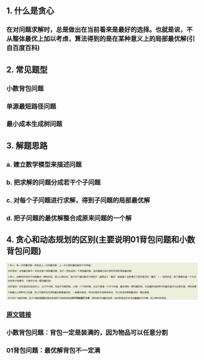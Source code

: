 ## 1. 什么是贪心
### 在对问题求解时，总是做出在当前看来是最好的选择。也就是说，不从整体最优上加以考虑，算法得到的是在某种意义上的局部最优解(引自百度百科)

## 2. 常见题型
### 小数背包问题
### 单源最短路径问题
### 最小成本生成树问题

## 3. 解题思路
### a. 建立数学模型来描述问题
### b. 把求解的问题分成若干个子问题
### c. 对每个子问题进行求解，得到子问题的局部最优解
### d. 把子问题的最优解整合成原来问题的一个解

## 4. 贪心和动态规划的区别(主要说明01背包问题和小数背包问题)
![greed_differ_dynamicProgram.png](greed_differ_dynamicProgram.png)
### [原文链接](https://www.cnblogs.com/Joezzz/p/9716193.html)
### 小数背包问题：背包一定是装满的，因为物品可以任意分割
### 01背包问题：最优解背包不一定满